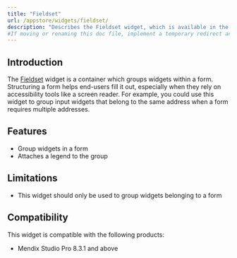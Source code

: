 ```yaml
---
title: "Fieldset"
url: /appstore/widgets/fieldset/
description: "Describes the Fieldset widget, which is available in the Mendix Marketplace."
#If moving or renaming this doc file, implement a temporary redirect and let the respective team know they should update the URL in the product. See Mapping to Products for more details.
---
```


## Introduction

The [Fieldset](https://marketplace.mendix.com/link/component/113922/Mendix/Fieldset) widget is a container which groups widgets within a form. Structuring a form helps end-users fill it out, especially when they rely on accessibility tools like a screen reader. For example, you could use this widget to group input widgets that belong to the same address when a form requires multiple addresses.

## Features

* Group widgets in a form
* Attaches a legend to the group

## Limitations

* This widget should only be used to group widgets belonging to a form

## Compatibility

This widget is compatible with the following products:

* Mendix Studio Pro 8.3.1 and above
